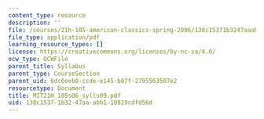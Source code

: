 ```yaml
---
content_type: resource
description: ''
file: /courses/21h-105-american-classics-spring-2006/138c15371b3247aaabb110819cdfd56d_MIT21H_105s06_sylls09.pdf
file_type: application/pdf
learning_resource_types: []
license: https://creativecommons.org/licenses/by-nc-sa/4.0/
ocw_type: OCWFile
parent_title: Syllabus
parent_type: CourseSection
parent_uid: 6dc6eeb0-ccde-e145-b87f-2795563507e2
resourcetype: Document
title: MIT21H_105s06_sylls09.pdf
uid: 138c1537-1b32-47aa-abb1-10819cdfd56d
---
```

